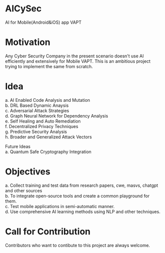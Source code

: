 # AICySec
AI for Mobile(Android&iOS) app VAPT

# Motivation
Any Cyber Security Company in the present scenario doesn't use AI efficiently and extensively for Mobile VAPT.
This is an ambitious project trying to implement the same from scratch.

# Idea
a. AI Enabled Code Analysis and Mutation<br>
b. DRL Based Dynamic Anaysis<br>
c. Adversarial Attack Strategies<br>
d. Graph Neural Network for Dependency Analysis<br>
e. Self Healing and Auto Remediation<br>
f. Decentralized Privacy Techniques<br>
g. Predictive Security Analysis<br>
h. Broader and Generalized Attack Vectors<br>

Future Ideas<br>
a. Quantum Safe Cryptography Integration

# Objectives
a. Collect training and test data from research papers, cwe, masvs, chatgpt and other sources<br>
b. To integrate open-source tools and create a common playground for them.<br>
c. Test mobile applications in semi-automatic manner.<br>
d. Use comprehensive AI learning methods using NLP and other techniques.<br>

# Call for Contribution
Contributors who want to contibute to this project are always welcome.


